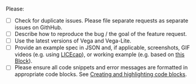 Please:
- [ ] Check for duplicate issues. Please file separate requests as separate issues on GithHub.
- [ ] Describe how to reproduce the bug / the goal of the feature request.
- [ ] Use the latest versions of Vega and Vega-Lite.
- [ ] Provide an example spec in JSON and, if applicable, screenshots, GIF videos (e.g. using [LICEcap](https://www.cockos.com/licecap/)), or working example (e.g. based on [this Block](https://bl.ocks.org/domoritz/455e1c7872c4b38a58b90df0c3d7b1b9)).
- [ ] Please ensure all code snippets and error messages are formatted in appropriate code blocks. See [Creating and highlighting code blocks](https://help.github.com/articles/creating-and-highlighting-code-blocks/).
